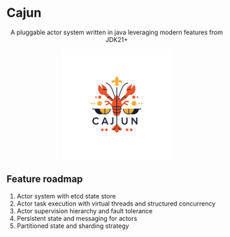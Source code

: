 # Cajun

<div style="text-align:center">
    <p>A pluggable actor system written in java leveraging modern features from JDK21+</p>
    <img src="docs/logo.png" alt="Alt Text" style="width:50%; height:auto;">
</div>

## Feature roadmap

1. Actor system with etcd state store
2. Actor task execution with virtual threads and structured concurrency
3. Actor supervision hierarchy and fault tolerance
4. Persistent state and messaging for actors
5. Partitioned state and sharding strategy